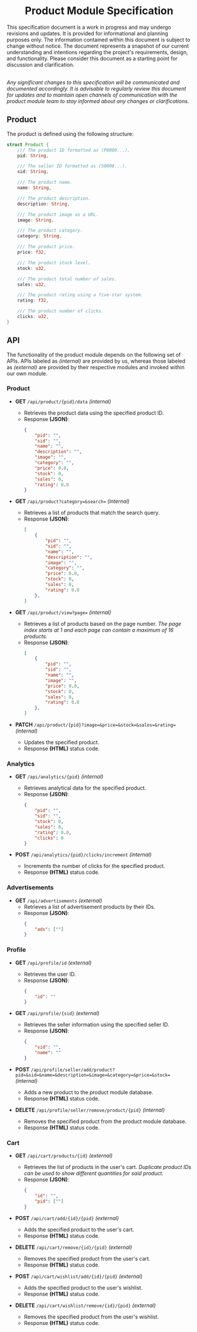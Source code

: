 <h1 align="center"> Product Module Specification</h1>
This specification document is a work in progress and may undergo revisions and updates. It is provided for informational and planning purposes only. The information contained within this document is subject to change without notice. The document represents a snapshot of our current understanding and intentions regarding the project's requirements, design, and functionality. Please consider this document as a starting point for discussion and clarification.<br><br>

*Any significant changes to this specification will be communicated and documented accordingly. It is advisable to regularly review this document for updates and to maintain open channels of communication with the product module team to stay informed about any changes or clarifications.*

## Product
The product is defined using the following structure:
```rust
struct Product {
    /// The product ID formatted as (P0000...).
    pid: String,

    /// The seller ID formatted as (S0000...).
    sid: String,

    /// The product name.
    name: String,

    /// The product description.
    description: String,

    /// The product image as a URL.
    image: String,

    /// The product category.
    category: String,

    /// The product price.
    price: f32,

    /// The product stock level.
    stock: u32,

    /// The product total number of sales.
    sales: u32,

    /// The product rating using a five-star system.
    rating: f32,

    /// The product number of clicks.
    clicks: u32,
}

```

## API
The functionality of the product module depends on the following set of APIs. APIs labeled as *(internal)* are provided by us, whereas those labeled as *(external)* are provided by their respective modules and invoked within our own module.

### Product
- **GET** `/api/product/{pid}/data` *(internal)*
    - Retrieves the product data using the specified product ID.
    - Response **(JSON)**:
        ```json
        {
            "pid": "",
            "sid": "",
            "name": "",
            "description": "",
            "image": "",
            "category": "",
            "price": 0.0,
            "stock": 0,
            "sales": 0,
            "rating": 0.0
        }
        ```

- **GET** `/api/product?category=&search=` *(internal)*
    - Retrieves a list of products that match the search query.
    - Response **(JSON)**:
        ```json
        [
            {
                "pid": "",
                "sid": "",
                "name": "",
                "description": "",
                "image": "",
                "category": "",
                "price": 0.0,
                "stock": 0,
                "sales": 0,
                "rating": 0.0
            },
        ]
        ```

- **GET** `/api/product/view?page=` *(internal)*
    - Retrieves a list of products based on the page number. *The page index starts at 1 and each page can contain a maximum of 16 products.*
    - Response **(JSON)**:
        ```json
        [
            {
                "pid": "",
                "sid": "",
                "name": "",
                "image": "",
                "price": 0.0,
                "stock": 0,
                "sales": 0,
                "rating": 0.0
            },
        ]
        ```

- **PATCH** `/api/product/{pid}?image=&price=&stock=&sales=&rating=` *(internal)*
    - Updates the specified product.
    - Response **(HTML)** status code.

### Analytics
- **GET** `/api/analytics/{pid}` *(internal)*
    - Retrieves analytical data for the specified product.
    - Response **(JSON)**:
        ```json
        {
            "pid": "",
            "sid": "",
            "stock": 0,
            "sales": 0,
            "rating": 0.0,
            "clicks": 0
        }
        ```

- **POST** `/api/analytics/{pid}/clicks/increment` *(internal)*
    - Increments the number of clicks for the specified product.
    - Response **(HTML)** status code.


### Advertisements
- **GET** `/api/advertisements` *(external)*
    - Retrieves a list of advertisement products by their IDs.
    - Response **(JSON)**:
        ```json
        {
            "ads": [""]
        }
        ```

### Profile
- **GET** `/api/profile/id` *(external)*
    - Retrieves the user ID.
    - Response **(JSON)**:
        ```json
        {
            "id": ""
        }
        ```

- **GET** `/api/profile/{sid}` *(external)*
    - Retrieves the seller information using the specified seller ID.
    - Response **(JSON)**:
        ```json
        {
            "sid": "",
            "name": ""
        }
        ```

- **POST** `/api/profile/seller/add/product?pid=&sid=&name=&description=&image=&category=&price=&stock=` *(internal)*
    - Adds a new product to the product module database.
    - Response **(HTML)** status code.

- **DELETE** `/api/profile/seller/remove/product/{pid}` *(internal)*
    - Removes the specified product from the product module database.
    - Response **(HTML)** status code.

### Cart
- **GET** `/api/cart/products/{id}` *(external)*
    - Retrieves the list of products in the user's cart. *Duplicate product IDs can be used to show different quantities for said product.*
    - Response **(JSON)**:
        ```json
        {
            "id": "",
            "pid": [""]
        }
        ```

- **POST** `/api/cart/add/{id}/{pid}` *(external)*
    - Adds the specified product to the user's cart.
    - Response **(HTML)** status code.

- **DELETE** `/api/cart/remove/{id}/{pid}` *(external)*
    - Removes the specified product from the user's cart.
    - Response **(HTML)** status code.

- **POST** `/api/cart/wishlist/add/{id}/{pid}` *(external)*
    - Adds the specified product to the user's wishlist.
    - Response **(HTML)** status code.

- **DELETE** `/api/cart/wishlist/remove/{id}/{pid}` *(external)*
    - Removes the specified product from the user's wishlist.
    - Response **(HTML)** status code.